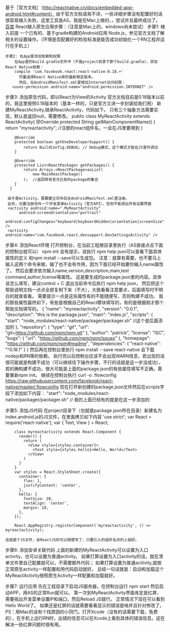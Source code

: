 基于［官方文档］（http://reactnative.cn/docs/embedded-app-android.html#content）
由于官方文档语焉不详，一些详细步骤没有配置好的话很容易植入失败，这里工具是AS，我是在Mac上做的，，尝试并且最终成功了。
[百度](http://www.baidu.com)
React植入原生应用步骤：（注意是Mac上的，windows尚未尝试）
    步骤1:  植入前提
        一个已有的、基于gradle构建的Android应用
         Node.js，参见官方文档了解相关的设置操作。（环境是否配置好的检验标准是能否成功初始化一个RN工程并运行在手机上）

    步骤2: 在App里添加依赖和权限      
        在App里的build.gradle文件中（不是project目录下那个build.gradle），添加React Native依赖：
        compile 'com.facebook.react:react-native:0.18.+'
          尽量选择React Native库的最新稳定版本。
          然后，在AndroidManifest.xml里增加Internet访问权限：
       <uses-permission android:name="android.permission.INTERNET" />
       
   步骤3: 添加原生代码，即以React为View的Activity
     官方文档目前是0.18版本以前的，我这里按照0.18版本的（基本一样的，只是官方又进一步封装给我们用）
     新建MyReactActivity,继承ReactActivity，代码如下。
     只有三个抽象方法需要实现，默认是返回null，需要修改。
     public class MyReactActivity  extends ReactActivity{
        @Override
        protected String getMainComponentName() {
            return "myreactactivity";  //注册的react组件名，一会在JS里要用到
        }

        @Override
        protected boolean getUseDeveloperSupport() {
            return BuildConfig.DEBUG; // Debug模式，这个模式才能在JS里作调试
        }

        @Override
        protected List<ReactPackage> getPackages() {
            return Arrays.<ReactPackage>asList(
                new MainReactPackage()
            );  //返回带有官方已有的package的集合
        }
      }
      
     由于是Activity，需要建立完毕后在AndroidManifest.xml里注册。
     此外，也要注册另外一个开发菜单Activity（官方API），否则不能调出开发设置界面
     <activity android:name=".MyReactActivity"
          android:screenOrientation="portrait"
          android:configChanges="keyboard|keyboardHidden|orientation|screenSize" />
     <activity android:name="com.facebook.react.devsupport.DevSettingsActivity" />
     
   步骤4: 添加React环境
     打开控制台，在当前工程根目录里执行（AS直接点击下面的控制台就可以）
         npm init
      会有提示，说执行 npm help json可以查看下面具体属性的定义 和npm install <pkg> --save可以生成包。
      注意：就算有需要，也不要马上输入这两个命令来做，输了也不会有作用，因为下面已经开始要你输入name属性了。
     然后会要求依次输入name,version,description,main,test command,author,license等属性。
     这是要生成的package.json里的内容。具体该怎么填写，建议control + C 退出当前命令后执行 npm help json，
     然后把这个帮助说明文档一点点全部复制下来（不大），大致看看注意要点，后面填写时不明白的就查查看。
     需要提示一点是这些属性有的不能随便写，否则构建不成功。
     我的那些属性最终如下，有些是根据自己的React模块填写的，有的是根据刚才那个帮助文档填写的。
           {
               "name": "myreactactivity",
               "version": "0.0.1", 
               "description": "this is the package.json",
               "main": "index.js",
               "scripts": {
               "start": "node_modules/react-native/packager/packager.sh" //这个是后面添加的
                },
               "repository": {
                    "type": "git",
                    "url": "git+https://github.com/npm/npm.git"
                 },
               "author": "patrick",
               "license": "ISC",
               "bugs": {
                    "url": "https://github.com/npm/npm/issues"
                },
               "homepage": "https://github.com/npm/npm#readme",
               "dependencies": {
               "react-native": "^0.18.1"
                }
            }
       然后再在控制台里执行
           npm install --save react-native
        会下载nodejs和RN等的依赖。
        执行完以后控制台应该不会出现WARN信息，若出现的话很可能就是构建不成功（可以继续往下操作步骤，不行的话就是这一步没成功），
        若的确构建不成功，很大可能是上面的package.json的有些属性填写不正确。需要重新npm init。
        继续在控制台执行
        curl -o .flowconfig https://raw.githubusercontent.com/facebook/react-native/master/.flowconfig
       现在打开新创建的package.json文件然后在scripts字段下添加如下内容：
        "start": "node_modules/react-native/packager/packager.sh" // 我的上面已经有的就是在这一步添加的
    
   步骤5: 添加JS代码
        在project目录下（也就是package.json所在目录）新建名为index.android.js的JS文件，在里面拷贝如下内容
       'use strict';
        var React = require('react-native');
        var {
          Text,
          View
        } = React;
        
        class myreactactivity extends React.Component {
          render() {
            return (
              <View style={styles.container}>
                <Text style={styles.hello}>Hello, World</Text>
              </View>
            )
          }
        }
        var styles = React.StyleSheet.create({
          container: {
            flex: 1,
            justifyContent: 'center',
          },
          hello: {
            fontSize: 20,
            textAlign: 'center',
            margin: 10,
          },
        });
        
        React.AppRegistry.registerComponent('myreactactivity', () => myreactactivity);
        
    这就是个JS文件，会ReactJS的可以随便写了，只要引入的组件名对的上就好。
    
   步骤6: 添加安卓关联代码
       上面的新建的MyReactActivity可以设置为入口activity，也可以设置为普通activity。
       如果打算设置为入口activity的话，就在清单文件里自己配置就可以，不需要额外代码；
       如果打算设置为普通acitivity,就按正常原生activity一样配置和用代码启动就好。
       总结一句话就是：启动和加载这个MyReactActivity按照原生Activity一样配置和加载就好。
       
   步骤7: 运行应用
       先在工程目录下启动JS服务器，在控制台运行
           npm start
       然后启动APP，用AS的正常Run就可以。
       第一次到MyReactActivity界面肯定是红屏，需要摇出开发菜单设置IP和端口，然后Reload JS就行。
       正常情况下现在可以看到Hello World了。
       如果还是红屏的话就需要看看显示的错误是啥并且针对修改了。
       PS：用Mac的话有个找原因的小窍门，打开Xcode（没有的话需要下载，免费的），在手机上运行RN时，出错的信息可以在Xcode上看到具体的错误信息。这在解决一些红屏问题时很有用。


        
